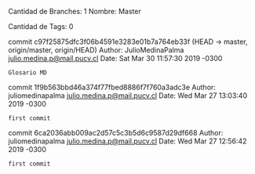 Cantidad de Branches: 1
Nombre: Master 

Cantidad de Tags: 0

commit c97f25875dfc3f06b4591e3283e01b7a764eb33f (HEAD -> master, origin/master, origin/HEAD)
Author: JulioMedinaPalma <julio.medina.p@mail.pucv.cl>
Date:   Sat Mar 30 11:57:30 2019 -0300

    Glosario MD

commit 1f9b563bbd46a374f77fbed8886f7f760a3adc3e
Author: juliomedinapalma <julio.medina.p@mail.pucv.cl>
Date:   Wed Mar 27 13:03:40 2019 -0300

    first commit

commit 6ca2036abb009ac2d57c5c3b5d6c9587d29df668
Author: juliomedinapalma <julio.medina.p@mail.pucv.cl>
Date:   Wed Mar 27 12:56:42 2019 -0300

    first commit
